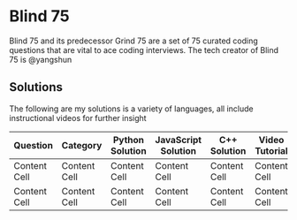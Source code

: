 # Blind 75

Blind 75 and its predecessor Grind 75 are a set of 75 curated coding questions that are vital to ace coding interviews.
The tech creator of Blind 75 is @yangshun

## Solutions

The following are my solutions is a variety of languages, all include instructional videos for further insight

| Question | Category | Python Solution | JavaScript Solution  | C++ Solution | Video Tutorial |
| ------------- | ------------- | ------------- | ------------- | ------------- | ------------- |
| Content Cell  | Content Cell  | Content Cell  | Content Cell  | Content Cell  | Content Cell  |
| Content Cell  | Content Cell  | Content Cell  | Content Cell  | Content Cell  | Content Cell  |
